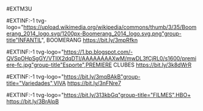 #EXTM3U

#EXTINF:-1 tvg-logo="https://upload.wikimedia.org/wikipedia/commons/thumb/3/35/Boomerang_2014_logo.svg/1200px-Boomerang_2014_logo.svg.png"group-title"INFANTIL", BOOMERANG
https://bit.ly/3mpRfkn

#EXTINF:-1 tvg-logo="https://1.bp.blogspot.com/-QVSpOHpSgGY/VTllX2dqDTI/AAAAAAAAXwM/mwDL3fCjRL0/s1600/premiere-fc.jpg"group-title"Esporte",PREMIERE CLUBES
https://bit.ly/3k8dWrR

#EXTINF:-1 tvg-logo="https://bit.ly/3mqBAkB"group-title="Variedades",VIVA
https://bit.ly/3nFNre7

#EXTINF:-1 tvg-logo="https://bit.ly/313kbGq"group-title="FILMES",HBO+
https://bit.ly/3BrAlpB



















